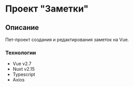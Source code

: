 # Проект "Заметки"

## Описание

Пет-проект создания и редактирования заметок на Vue.

### Технологии

- Vue v2.7
- Nuxt v2.15
- Typescript
- Axios
